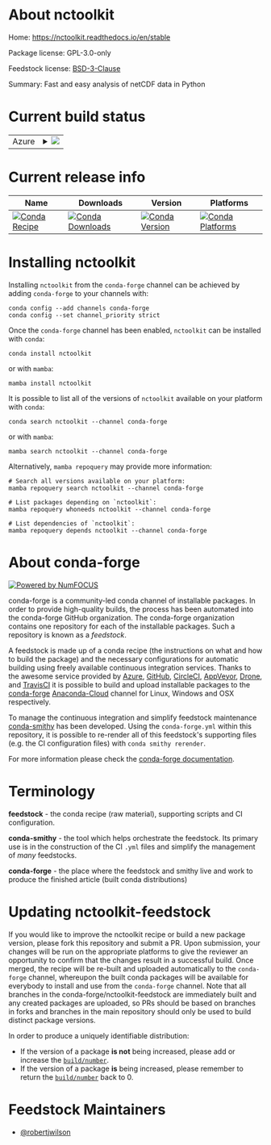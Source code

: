 About nctoolkit
===============

Home: https://nctoolkit.readthedocs.io/en/stable

Package license: GPL-3.0-only

Feedstock license: [BSD-3-Clause](https://github.com/conda-forge/nctoolkit-feedstock/blob/main/LICENSE.txt)

Summary: Fast and easy analysis of netCDF data in Python

Current build status
====================


<table>
    
  <tr>
    <td>Azure</td>
    <td>
      <details>
        <summary>
          <a href="https://dev.azure.com/conda-forge/feedstock-builds/_build/latest?definitionId=10544&branchName=main">
            <img src="https://dev.azure.com/conda-forge/feedstock-builds/_apis/build/status/nctoolkit-feedstock?branchName=main">
          </a>
        </summary>
        <table>
          <thead><tr><th>Variant</th><th>Status</th></tr></thead>
          <tbody><tr>
              <td>linux_64_python3.10.____cpython</td>
              <td>
                <a href="https://dev.azure.com/conda-forge/feedstock-builds/_build/latest?definitionId=10544&branchName=main">
                  <img src="https://dev.azure.com/conda-forge/feedstock-builds/_apis/build/status/nctoolkit-feedstock?branchName=main&jobName=linux&configuration=linux%20linux_64_python3.10.____cpython" alt="variant">
                </a>
              </td>
            </tr><tr>
              <td>linux_64_python3.8.____cpython</td>
              <td>
                <a href="https://dev.azure.com/conda-forge/feedstock-builds/_build/latest?definitionId=10544&branchName=main">
                  <img src="https://dev.azure.com/conda-forge/feedstock-builds/_apis/build/status/nctoolkit-feedstock?branchName=main&jobName=linux&configuration=linux%20linux_64_python3.8.____cpython" alt="variant">
                </a>
              </td>
            </tr><tr>
              <td>linux_64_python3.9.____cpython</td>
              <td>
                <a href="https://dev.azure.com/conda-forge/feedstock-builds/_build/latest?definitionId=10544&branchName=main">
                  <img src="https://dev.azure.com/conda-forge/feedstock-builds/_apis/build/status/nctoolkit-feedstock?branchName=main&jobName=linux&configuration=linux%20linux_64_python3.9.____cpython" alt="variant">
                </a>
              </td>
            </tr><tr>
              <td>osx_64_python3.10.____cpython</td>
              <td>
                <a href="https://dev.azure.com/conda-forge/feedstock-builds/_build/latest?definitionId=10544&branchName=main">
                  <img src="https://dev.azure.com/conda-forge/feedstock-builds/_apis/build/status/nctoolkit-feedstock?branchName=main&jobName=osx&configuration=osx%20osx_64_python3.10.____cpython" alt="variant">
                </a>
              </td>
            </tr><tr>
              <td>osx_64_python3.8.____cpython</td>
              <td>
                <a href="https://dev.azure.com/conda-forge/feedstock-builds/_build/latest?definitionId=10544&branchName=main">
                  <img src="https://dev.azure.com/conda-forge/feedstock-builds/_apis/build/status/nctoolkit-feedstock?branchName=main&jobName=osx&configuration=osx%20osx_64_python3.8.____cpython" alt="variant">
                </a>
              </td>
            </tr><tr>
              <td>osx_64_python3.9.____cpython</td>
              <td>
                <a href="https://dev.azure.com/conda-forge/feedstock-builds/_build/latest?definitionId=10544&branchName=main">
                  <img src="https://dev.azure.com/conda-forge/feedstock-builds/_apis/build/status/nctoolkit-feedstock?branchName=main&jobName=osx&configuration=osx%20osx_64_python3.9.____cpython" alt="variant">
                </a>
              </td>
            </tr>
          </tbody>
        </table>
      </details>
    </td>
  </tr>
</table>

Current release info
====================

| Name | Downloads | Version | Platforms |
| --- | --- | --- | --- |
| [![Conda Recipe](https://img.shields.io/badge/recipe-nctoolkit-green.svg)](https://anaconda.org/conda-forge/nctoolkit) | [![Conda Downloads](https://img.shields.io/conda/dn/conda-forge/nctoolkit.svg)](https://anaconda.org/conda-forge/nctoolkit) | [![Conda Version](https://img.shields.io/conda/vn/conda-forge/nctoolkit.svg)](https://anaconda.org/conda-forge/nctoolkit) | [![Conda Platforms](https://img.shields.io/conda/pn/conda-forge/nctoolkit.svg)](https://anaconda.org/conda-forge/nctoolkit) |

Installing nctoolkit
====================

Installing `nctoolkit` from the `conda-forge` channel can be achieved by adding `conda-forge` to your channels with:

```
conda config --add channels conda-forge
conda config --set channel_priority strict
```

Once the `conda-forge` channel has been enabled, `nctoolkit` can be installed with `conda`:

```
conda install nctoolkit
```

or with `mamba`:

```
mamba install nctoolkit
```

It is possible to list all of the versions of `nctoolkit` available on your platform with `conda`:

```
conda search nctoolkit --channel conda-forge
```

or with `mamba`:

```
mamba search nctoolkit --channel conda-forge
```

Alternatively, `mamba repoquery` may provide more information:

```
# Search all versions available on your platform:
mamba repoquery search nctoolkit --channel conda-forge

# List packages depending on `nctoolkit`:
mamba repoquery whoneeds nctoolkit --channel conda-forge

# List dependencies of `nctoolkit`:
mamba repoquery depends nctoolkit --channel conda-forge
```


About conda-forge
=================

[![Powered by
NumFOCUS](https://img.shields.io/badge/powered%20by-NumFOCUS-orange.svg?style=flat&colorA=E1523D&colorB=007D8A)](https://numfocus.org)

conda-forge is a community-led conda channel of installable packages.
In order to provide high-quality builds, the process has been automated into the
conda-forge GitHub organization. The conda-forge organization contains one repository
for each of the installable packages. Such a repository is known as a *feedstock*.

A feedstock is made up of a conda recipe (the instructions on what and how to build
the package) and the necessary configurations for automatic building using freely
available continuous integration services. Thanks to the awesome service provided by
[Azure](https://azure.microsoft.com/en-us/services/devops/), [GitHub](https://github.com/),
[CircleCI](https://circleci.com/), [AppVeyor](https://www.appveyor.com/),
[Drone](https://cloud.drone.io/welcome), and [TravisCI](https://travis-ci.com/)
it is possible to build and upload installable packages to the
[conda-forge](https://anaconda.org/conda-forge) [Anaconda-Cloud](https://anaconda.org/)
channel for Linux, Windows and OSX respectively.

To manage the continuous integration and simplify feedstock maintenance
[conda-smithy](https://github.com/conda-forge/conda-smithy) has been developed.
Using the ``conda-forge.yml`` within this repository, it is possible to re-render all of
this feedstock's supporting files (e.g. the CI configuration files) with ``conda smithy rerender``.

For more information please check the [conda-forge documentation](https://conda-forge.org/docs/).

Terminology
===========

**feedstock** - the conda recipe (raw material), supporting scripts and CI configuration.

**conda-smithy** - the tool which helps orchestrate the feedstock.
                   Its primary use is in the construction of the CI ``.yml`` files
                   and simplify the management of *many* feedstocks.

**conda-forge** - the place where the feedstock and smithy live and work to
                  produce the finished article (built conda distributions)


Updating nctoolkit-feedstock
============================

If you would like to improve the nctoolkit recipe or build a new
package version, please fork this repository and submit a PR. Upon submission,
your changes will be run on the appropriate platforms to give the reviewer an
opportunity to confirm that the changes result in a successful build. Once
merged, the recipe will be re-built and uploaded automatically to the
`conda-forge` channel, whereupon the built conda packages will be available for
everybody to install and use from the `conda-forge` channel.
Note that all branches in the conda-forge/nctoolkit-feedstock are
immediately built and any created packages are uploaded, so PRs should be based
on branches in forks and branches in the main repository should only be used to
build distinct package versions.

In order to produce a uniquely identifiable distribution:
 * If the version of a package **is not** being increased, please add or increase
   the [``build/number``](https://docs.conda.io/projects/conda-build/en/latest/resources/define-metadata.html#build-number-and-string).
 * If the version of a package **is** being increased, please remember to return
   the [``build/number``](https://docs.conda.io/projects/conda-build/en/latest/resources/define-metadata.html#build-number-and-string)
   back to 0.

Feedstock Maintainers
=====================

* [@robertjwilson](https://github.com/robertjwilson/)

